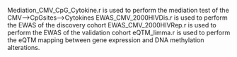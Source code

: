 Mediation_CMV_CpG_Cytokine.r is used to perform the mediation test of the CMV-->CpGsites-->Cytokines
EWAS_CMV_2000HIVDis.r is used to perform the EWAS of the discovery cohort
EWAS_CMV_2000HIVRep.r is used to perform the EWAS of the validation cohort
eQTM_limma.r is used to perform the eQTM mapping between gene expression and DNA methylation alterations. 
